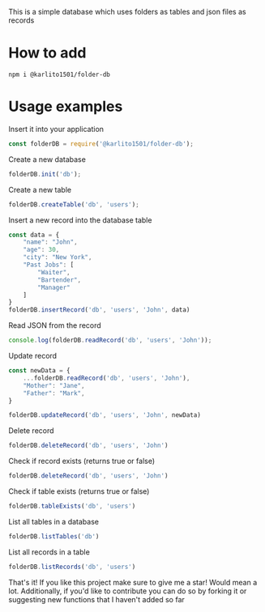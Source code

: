 This is a simple database which uses folders as tables and json files as records


# How to add
```
npm i @karlito1501/folder-db
```

# Usage examples

Insert it into your application
```js
const folderDB = require('@karlito1501/folder-db');
```

Create a new database
```js
folderDB.init('db');
```

Create a new table
```js
folderDB.createTable('db', 'users');
```

Insert a new record into the database table
```js
const data = {
    "name": "John",
    "age": 30,
    "city": "New York",
    "Past Jobs": [
        "Waiter",
        "Bartender",
        "Manager"
    ]
}
folderDB.insertRecord('db', 'users', 'John', data)
```

Read JSON from the record
```js
console.log(folderDB.readRecord('db', 'users', 'John'));
```

Update record
```js
const newData = {
    ...folderDB.readRecord('db', 'users', 'John'),
    "Mother": "Jane",
    "Father": "Mark",
}

folderDB.updateRecord('db', 'users', 'John', newData)
```

Delete record
```js
folderDB.deleteRecord('db', 'users', 'John')
```

Check if record exists (returns true or false)
```js
folderDB.deleteRecord('db', 'users', 'John')
```

Check if table exists (returns true or false)
```js
folderDB.tableExists('db', 'users')
```

List all tables in a database
```js
folderDB.listTables('db')
```

List all records in a table
```js
folderDB.listRecords('db', 'users')
```


That's it!
If you like this project make sure to give me a star! Would mean a lot.
Additionally, if you'd like to contribute you can do so by forking it or 
suggesting new functions that I haven't added so far






